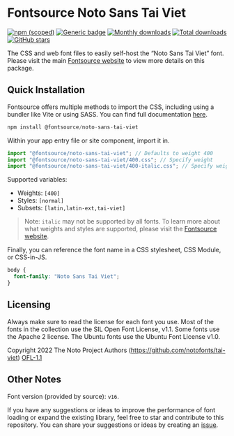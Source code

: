 # Fontsource Noto Sans Tai Viet

[![npm (scoped)](https://img.shields.io/npm/v/@fontsource/noto-sans-tai-viet?color=brightgreen)](https://www.npmjs.com/package/@fontsource/noto-sans-tai-viet) [![Generic badge](https://img.shields.io/badge/fontsource-passing-brightgreen)](https://github.com/fontsource/fontsource) [![Monthly downloads](https://badgen.net/npm/dm/@fontsource/noto-sans-tai-viet)](https://github.com/fontsource/fontsource) [![Total downloads](https://badgen.net/npm/dt/@fontsource/noto-sans-tai-viet)](https://github.com/fontsource/fontsource) [![GitHub stars](https://img.shields.io/github/stars/fontsource/fontsource.svg?style=social&label=Star)](https://github.com/fontsource/fontsource/stargazers)

The CSS and web font files to easily self-host the “Noto Sans Tai Viet” font. Please visit the main [Fontsource website](https://fontsource.org/fonts/noto-sans-tai-viet) to view more details on this package.

## Quick Installation

Fontsource offers multiple methods to import the CSS, including using a bundler like Vite or using SASS. You can find full documentation [here](https://fontsource.org/docs/getting-started/introduction).

```javascript
npm install @fontsource/noto-sans-tai-viet
```

Within your app entry file or site component, import it in.

```javascript
import "@fontsource/noto-sans-tai-viet"; // Defaults to weight 400
import "@fontsource/noto-sans-tai-viet/400.css"; // Specify weight
import "@fontsource/noto-sans-tai-viet/400-italic.css"; // Specify weight and style
```

Supported variables:
- Weights: `[400]`
- Styles: `[normal]`
- Subsets: `[latin,latin-ext,tai-viet]`

> Note: `italic` may not be supported by all fonts. To learn more about what weights and styles are supported, please visit the [Fontsource website](https://fontsource.org/fonts/noto-sans-tai-viet).

Finally, you can reference the font name in a CSS stylesheet, CSS Module, or CSS-in-JS.

```css
body {
  font-family: "Noto Sans Tai Viet";
}
```

## Licensing
Always make sure to read the license for each font you use. Most of the fonts in the collection use the SIL Open Font License, v1.1. Some fonts use the Apache 2 license. The Ubuntu fonts use the Ubuntu Font License v1.0.

Copyright 2022 The Noto Project Authors (https://github.com/notofonts/tai-viet)
[OFL-1.1](http://scripts.sil.org/OFL)

## Other Notes
Font version (provided by source): `v16`.

If you have any suggestions or ideas to improve the performance of font loading or expand the existing library, feel free to star and contribute to this repository. You can share your suggestions or ideas by creating an [issue](https://github.com/fontsource/fontsource/issues).
